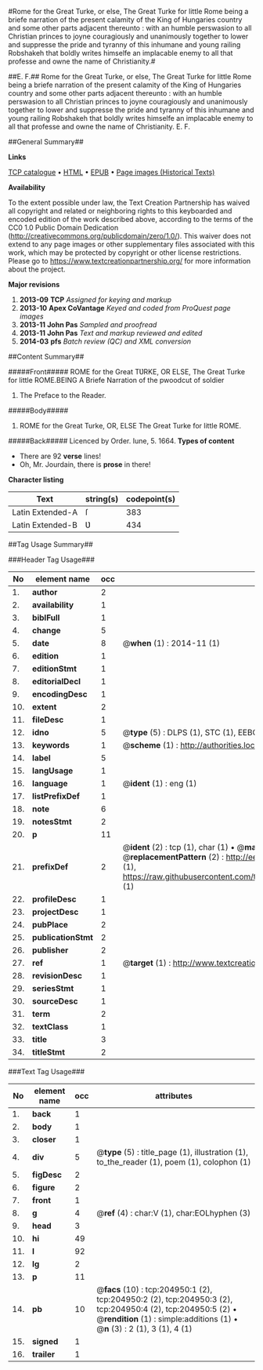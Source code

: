 #Rome for the Great Turke, or else, The Great Turke for little Rome being a briefe narration of the present calamity of the King of Hungaries country and some other parts adjacent thereunto : with an humble perswasion to all Christian princes to joyne couragiously and unanimously together to lower and suppresse the pride and tyranny of this inhumane and young railing Robshakeh that boldly writes himselfe an implacable enemy to all that professe and owne the name of Christianity.#

##E. F.##
Rome for the Great Turke, or else, The Great Turke for little Rome being a briefe narration of the present calamity of the King of Hungaries country and some other parts adjacent thereunto : with an humble perswasion to all Christian princes to joyne couragiously and unanimously together to lower and suppresse the pride and tyranny of this inhumane and young railing Robshakeh that boldly writes himselfe an implacable enemy to all that professe and owne the name of Christianity.
E. F.

##General Summary##

**Links**

[TCP catalogue](http://www.ota.ox.ac.uk/tcp/)  • 
[HTML](http://tei.it.ox.ac.uk/tcp/Texts-HTML/free/B22/B22778.html)  • 
[EPUB](http://tei.it.ox.ac.uk/tcp/Texts-EPUB/free/B22/B22778.epub) • 
[Page images (Historical Texts)](https://historicaltexts.jisc.ac.uk/eebo-11208162e)

**Availability**

To the extent possible under law, the Text Creation Partnership has waived all copyright and related or neighboring rights to this keyboarded and encoded edition of the work described above, according to the terms of the CC0 1.0 Public Domain Dedication (http://creativecommons.org/publicdomain/zero/1.0/). This waiver does not extend to any page images or other supplementary files associated with this work, which may be protected by copyright or other license restrictions. Please go to https://www.textcreationpartnership.org/ for more information about the project.

**Major revisions**

1. __2013-09__ __TCP__ *Assigned for keying and markup*
1. __2013-10__ __Apex CoVantage__ *Keyed and coded from ProQuest page images*
1. __2013-11__ __John Pas__ *Sampled and proofread*
1. __2013-11__ __John Pas__ *Text and markup reviewed and edited*
1. __2014-03__ __pfs__ *Batch review (QC) and XML conversion*

##Content Summary##

#####Front#####
ROME for the Great TƲRKE, OR ELSE, The Great Turke for little ROME.BEING A Briefe Narration of the pwoodcut of soldier
1. The Preface to the Reader.

#####Body#####

1. ROME for the Great Turke, OR, ELSE The Great Turke for little ROME.

#####Back#####
Licenced by Order. Iune, 5. 1664.
**Types of content**

  * There are 92 **verse** lines!
  * Oh, Mr. Jourdain, there is **prose** in there!

**Character listing**


|Text|string(s)|codepoint(s)|
|---|---|---|
|Latin Extended-A|ſ|383|
|Latin Extended-B|Ʋ|434|

##Tag Usage Summary##

###Header Tag Usage###

|No|element name|occ|attributes|
|---|---|---|---|
|1.|__author__|2||
|2.|__availability__|1||
|3.|__biblFull__|1||
|4.|__change__|5||
|5.|__date__|8| @__when__ (1) : 2014-11 (1)|
|6.|__edition__|1||
|7.|__editionStmt__|1||
|8.|__editorialDecl__|1||
|9.|__encodingDesc__|1||
|10.|__extent__|2||
|11.|__fileDesc__|1||
|12.|__idno__|5| @__type__ (5) : DLPS (1), STC (1), EEBO-CITATION (1), OCLC (1), VID (1)|
|13.|__keywords__|1| @__scheme__ (1) : http://authorities.loc.gov/ (1)|
|14.|__label__|5||
|15.|__langUsage__|1||
|16.|__language__|1| @__ident__ (1) : eng (1)|
|17.|__listPrefixDef__|1||
|18.|__note__|6||
|19.|__notesStmt__|2||
|20.|__p__|11||
|21.|__prefixDef__|2| @__ident__ (2) : tcp (1), char (1)  •  @__matchPattern__ (2) : ([0-9\-]+):([0-9IVX]+) (1), (.+) (1)  •  @__replacementPattern__ (2) : http://eebo.chadwyck.com/downloadtiff?vid=$1&page=$2 (1), https://raw.githubusercontent.com/textcreationpartnership/Texts/master/tcpchars.xml#$1 (1)|
|22.|__profileDesc__|1||
|23.|__projectDesc__|1||
|24.|__pubPlace__|2||
|25.|__publicationStmt__|2||
|26.|__publisher__|2||
|27.|__ref__|1| @__target__ (1) : http://www.textcreationpartnership.org/docs/. (1)|
|28.|__revisionDesc__|1||
|29.|__seriesStmt__|1||
|30.|__sourceDesc__|1||
|31.|__term__|2||
|32.|__textClass__|1||
|33.|__title__|3||
|34.|__titleStmt__|2||


###Text Tag Usage###

|No|element name|occ|attributes|
|---|---|---|---|
|1.|__back__|1||
|2.|__body__|1||
|3.|__closer__|1||
|4.|__div__|5| @__type__ (5) : title_page (1), illustration (1), to_the_reader (1), poem (1), colophon (1)|
|5.|__figDesc__|2||
|6.|__figure__|2||
|7.|__front__|1||
|8.|__g__|4| @__ref__ (4) : char:V (1), char:EOLhyphen (3)|
|9.|__head__|3||
|10.|__hi__|49||
|11.|__l__|92||
|12.|__lg__|2||
|13.|__p__|11||
|14.|__pb__|10| @__facs__ (10) : tcp:204950:1 (2), tcp:204950:2 (2), tcp:204950:3 (2), tcp:204950:4 (2), tcp:204950:5 (2)  •  @__rendition__ (1) : simple:additions (1)  •  @__n__ (3) : 2 (1), 3 (1), 4 (1)|
|15.|__signed__|1||
|16.|__trailer__|1||
